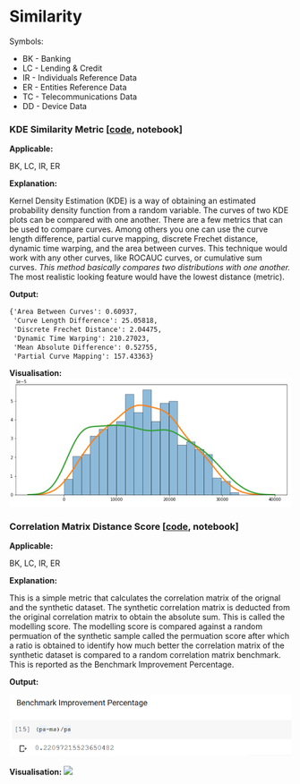 # Similarity

Symbols:
-  BK - Banking
-  LC - Lending & Credit
-  IR - Individuals Reference Data
-  ER - Entities Reference Data
-  TC - Telecommunications Data
-  DD - Device Data


### KDE Similarity Metric [[code](https://github.com/datasprint/evaluation-metrics/blob/master/similarity/kde-curve-similarity.py), notebook]
**Applicable:**

BK, LC, IR, ER

**Explanation:**

Kernel Density Estimation (KDE) is a way of obtaining an estimated probability density function from a random variable. The curves of two KDE plots can be compared with one another. There are a few metrics that can be used to compare curves. Among others you one can use the curve length difference, partial curve mapping, discrete Frechet distance, dynamic time warping, and the area between curves. This technique would work with any other curves, like ROCAUC curves, or cumulative sum curves. *This method basically compares two distributions with one another.* The most realistic looking feature would have the lowest distance (metric).

**Output:**

```
{'Area Between Curves': 0.60937,
 'Curve Length Difference': 25.05818,
 'Discrete Frechet Distance': 2.04475,
 'Dynamic Time Warping': 210.27023,
 'Mean Absolute Difference': 0.52755,
 'Partial Curve Mapping': 157.43363}
 ```

**Visualisation:**
![](assets/kde-curve-date.png)




### Correlation Matrix Distance Score [[code](https://github.com/datasprint/evaluation-metrics/blob/master/similarity/correlation-matrix-distance-score.py), notebook]
**Applicable:**

BK, LC, IR, ER

**Explanation:**

This is a simple metric that calculates the correlation matrix of the orignal and the synthetic dataset. The synthetic correlation matrix is deducted from the original correlation matrix to obtain the absolute sum. This is called the modelling score. The modelling score is compared against a random permuation of the synthetic sample called the permuation score after which a ratio is obtained to identify how much better the correlation matrix of the synthetic dataset is compared to a random correlation matrix benchmark. This is reported as the Benchmark Improvement Percentage.

**Output:**

![](assets/output-matrix.png)

**Visualisation:**
![](https://docs.google.com/drawings/d/e/2PACX-1vTvk9VM99Z1_tS6hiu_3ptqOIwBtyEDP0N-hmxnYh6MxxyuUSMtyy1kVcrb7K-C2vejp-zQ_ddVZJIb/pub?w=1312&h=548)
